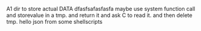 A1 dir to store actual DATA dfasfsafasfasfa maybe use system function call and storevalue in a tmp.
and return it
and ask C to read it.
and then delete tmp.
hello json from some shellscripts
